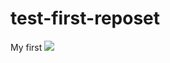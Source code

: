 # test-first-reposet
My first
<img src="https://static.bandainamcoent.eu/high/dragon-ball/dragonball-project-z/00-page-setup/dbzk_game-thumbnail.jpg" style="width: 450px height:200px">
